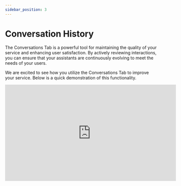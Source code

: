 ```yaml
---
sidebar_position: 3
---
```


# Conversation History

The Conversations Tab is a powerful tool for maintaining the quality of your service and enhancing user satisfaction. By actively reviewing interactions, you can ensure that your assistants are continuously evolving to meet the needs of your users.

We are excited to see how you utilize the Conversations Tab to improve your service. Below is a quick demonstration of this functionality.

<iframe width="560" height="315" src="https://www.youtube.com/embed/7WMxcVBs_mw?si=9kSrmjVjP53TDQJo" title="Conversation History" frameborder="0" allow="accelerometer; autoplay; clipboard-write; encrypted-media; gyroscope; picture-in-picture; web-share" allowfullscreen></iframe>






